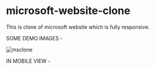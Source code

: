 # microsoft-website-clone

This is clone of microsoft website which is fully responsive.

SOME DEMO IMAGES -


![msclone](https://user-images.githubusercontent.com/92522740/153588066-fb5c5a92-ea74-44ff-b41f-13b2cb4bd720.png)

IN MOBILE VIEW - 


